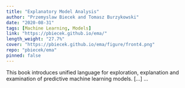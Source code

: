 ```yaml
---
title: "Explanatory Model Analysis"
author: "Przemyslaw Biecek and Tomasz Burzykowski"
date: "2020-08-31"
tags: [Machine Learning, Models]
link: "https://pbiecek.github.io/ema/"
length_weight: "27.7%"
cover: "https://pbiecek.github.io/ema/figure/front4.png"
repo: "pbiecek/ema"
pinned: false
---
```


This book introduces unified language for exploration, explanation and examination of predictive machine learning models. [...]  ...
